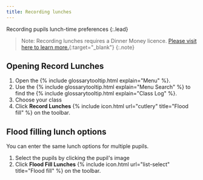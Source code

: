 ```yaml
---
title: Recording lunches
---
```


Recording pupils lunch-time preferences
{:.lead}

> Note: Recording lunches requires a Dinner Money licence. [Please visit here to learn more.](https://www.capita-sims.co.uk/products-and-services/sims-dinner-money){:target="_blank"}
{:.note}

## Opening Record Lunches

1. Open the {% include glossarytooltip.html explain="Menu" %}.
1. Use the {% include glossarytooltip.html explain="Menu Search" %} to find the {% include glossarytooltip.html explain="Class Log" %}.
1. Choose your class
1. Click **Record Lunches** {% include icon.html url="cutlery" title="Flood fill" %} on the toolbar.

## Flood filling lunch options

You can enter the same lunch options for multiple pupils.

1. Select the pupils by clicking the pupil's image
1. Click **Flood Fill Lunches** {% include icon.html url="list-select" title="Flood fill" %} on the toolbar.